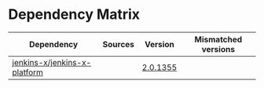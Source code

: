 # Dependency Matrix

Dependency | Sources | Version | Mismatched versions
---------- | ------- | ------- | -------------------
[jenkins-x/jenkins-x-platform](https://github.com/jenkins-x/jenkins-x-platform) |  | [2.0.1355](https://github.com/jenkins-x/jenkins-x-platform/releases/tag/v2.0.1355) | 
